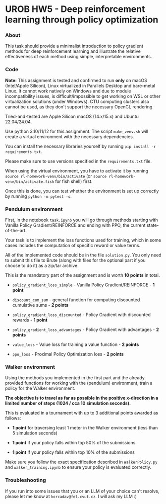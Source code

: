 # UROB HW5 - Deep reinforcement learning through policy optimization

### About

This task should provide a minimalist introduction to policy gradient methods for deep reinforcement learning and illustrate the relative effectiveness of each method using simple, interpretable environments.

### Code

**Note:** This assignment is tested and confirmed to run **only** on macOS (Intel/Apple Silicon), Linux virtualized in Parallels Desktop and bare-metal Linux. It cannot work natively on Windows and due to module incompatibility issues, is difficult/impossible to get working on WSL or other virtualization solutions (under Windows). CTU computing clusters also cannot be used, as they don't support the necessary OpenGL rendering.

Tried-and-tested are Apple Silicon macOS (14.x/15.x) and Ubuntu 22.04/24.04.

Use python 3.10/11/12 for this assignment. The script `make_venv.sh` will create a virtual environment with the necessary dependencies.

You can install the necessary libraries yourself by running `pip install -r requirements.txt`.

Please make sure to use versions specified in the `requirements.txt` file.

When using the virtual environment, you have to activate it by running `source rl-homework-venv/bin/activate` (or `source rl-homework-venv/bin/activate.fish` for fish shell) first.

Once this is done, you can test whether the environment is set up correctly by running `python -m pytest -s`.

### Pendulum environment

First, in the notebook `task.ipynb` you will go through methods starting with Vanilla Policy Gradient/REINFORCE and ending with PPO, the current state-of-the-art.

Your task is to implement the loss functions used for training, which in some cases includes the computation of specific reward or value terms.

All of the implemented code should be in the file `solution.py`. You only need to submit this file to Brute (along with files for the optional part if you choose to do it) as a zip/tar archive.

This is the mandatory part of the assignment and is worth **10 points** in total.

- `policy_gradient_loss_simple` - Vanilla Policy Gradient/REINFORCE - **1 point**

- `discount_cum_sum` - general function for computing discounted cumulative sums - **2 points**

- `policy_gradient_loss_discounted` - Policy Gradient with discounted rewards - **1 point**

- `policy_gradient_loss_advantages` - Policy Gradient with advantages - **2 points**

- `value_loss` - Value loss for training a value function - **2 points**

- `ppo_loss` - Proximal Policy Optimization loss - **2 points**

### Walker environment

Using the methods you implemented in the first part and the already-provided functions for working with the (pendulum) environment, train a policy for the Walker environment.

**The objective is to travel as far as possible in the positive x-direction in a limited number of steps (1024 / cca 10 simulation seconds).**

This is evaluated in a tournament with up to 3 additional points awarded as follows:

- **1 point** for traversing least 1 meter in the Walker environment (less than 5 simulation seconds)

- **1 point** if your policy falls within top 50% of the submissions

- **1 point** if your policy falls within top 10% of the submissions

Make sure you follow the exact specification described in `WalkerPolicy.py` and `walker_training.ipynb` to ensure your policy is evaluated correctly.

### Troubleshooting

If you run into some issues that you or an LLM of your choice can't resolve, please let me know at `korcadav@fel.cvut.cz`. I will ask my LLM :)
